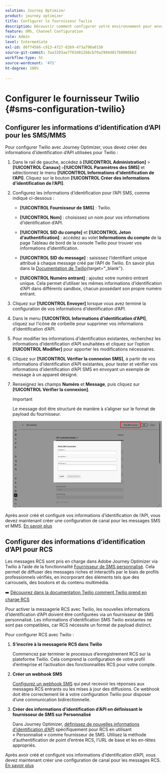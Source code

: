 ```yaml
---
solution: Journey Optimizer
product: journey optimizer
title: Configurer le fournisseur Twilio
description: Découvrir comment configurer votre environnement pour envoyer des messages SMS avec Journey Optimizer avec Twilio
feature: SMS, Channel Configuration
role: Admin
level: Intermediate
exl-id: d6f74566-c913-4727-83b9-473a798a0158
source-git-commit: 3aa3203ae7763d81288cb70a2984d017b0006bb3
workflow-type: ht
source-wordcount: '471'
ht-degree: 100%

---
```


# Configurer le fournisseur Twilio {#sms-configuration-twilio}

## Configurer les informations d’identification d’API pour les SMS/MMS

Pour configurer Twilio avec Journey Optimizer, vous devez créer des informations d’identification d’API utilisées pour Twilio :

1. Dans le rail de gauche, accédez à **[!UICONTROL Administration]** > **[!UICONTROL Canaux]** `>`**[!UICONTROL Paramètres des SMS]** et sélectionnez le menu **[!UICONTROL Informations d’identification de l’API]**. Cliquez sur le bouton **[!UICONTROL Créer des informations d’identification de l’API]**.

1. Configurez les informations d’identification pour l’API SMS, comme indiqué ci-dessous :

   * **[!UICONTROL Fournisseur de SMS]** : Twilio.

   * **[!UICONTROL Nom]** : choisissez un nom pour vos informations d’identification d’API.

   * **[!UICONTROL SID du compte]** et **[!UICONTROL Jeton d’authentification]** : accédez au volet **Informations du compte** de la page Tableau de bord de la console Twilio pour trouver vos informations d’identification.

   * **[!UICONTROL SID du message]** : saisissez l’identifiant unique attribué à chaque message créé par l’API de Twilio. En savoir plus dans la [Documentation de Twilio](https://support.twilio.com/hc/en-us/articles/223134387-What-is-a-Message-SID-){target="_blank"}.

   * **[!UICONTROL Numéro entrant]** : ajoutez votre numéro entrant unique. Cela permet d’utiliser les mêmes informations d’identification d’API dans différents sandbox, chacun possédant son propre numéro entrant.

1. Cliquez sur **[!UICONTROL Envoyer]** lorsque vous avez terminé la configuration de vos informations d’identification d’API.

1. Dans le menu **[!UICONTROL Informations d’identification d’API]**, cliquez sur l’icône de corbeille pour supprimer vos informations d’identification d’API.

1. Pour modifier les informations d’identification existantes, recherchez les informations d’identification d’API souhaitées et cliquez sur l’option **[!UICONTROL Modifier]** pour apporter les modifications nécessaires.

1. Cliquez sur **[!UICONTROL Vérifier la connexion SMS]**, à partir de vos informations d’identification d’API existantes, pour tester et vérifier vos informations d’identification d’API SMS en envoyant un exemple de message à un appareil désigné.

1. Renseignez les champs **Numéro** et **Message**, puis cliquez sur **[!UICONTROL Vérifier la connexion]**.

   >[!IMPORTANT]
   >
   >Le message doit être structuré de manière à s’aligner sur le format de payload du fournisseur.

   ![](assets/verify-connection.png)

Après avoir créé et configuré vos informations d’identification de l’API, vous devez maintenant créer une configuration de canal pour les messages SMS et MMS. [En savoir plus](sms-configuration-surface.md)

## Configurer des informations d’identification d’API pour RCS

Les messages RCS sont pris en charge dans Adobe Journey Optimizer via Twilio à l’aide de la fonctionnalité [Fournisseur de SMS personnalisé](sms-configuration-custom.md). Cela permet de diffuser des messages riches et interactifs par le biais de profils professionnels vérifiés, en incorporant des éléments tels que des carrousels, des boutons et du contenu multimédia.

➡️ [Découvrez dans la documentation Twilio comment Twilio prend en charge RCS](https://www.twilio.com/docs/rcs)

Pour activer la messagerie RCS avec Twilio, les nouvelles informations d’identification d’API doivent être configurées via un fournisseur de SMS personnalisé. Les informations d’identification SMS Twilio existantes ne sont pas compatibles, car RCS nécessite un format de payload distinct.

Pour configurer RCS avec Twilio :

1. **S’inscrire à la messagerie RCS dans Twilio**

   Commencez par terminer le processus d’enregistrement RCS sur la plateforme Twilio. Cela comprend la configuration de votre profil d’entreprise et l’activation des fonctionnalités RCS pour votre compte.

1. **Créer un webhook SMS**

   [Configurez un webhook SMS](sms-configuration-custom.md#webhook) qui peut recevoir les réponses aux messages RCS entrants ou les mises à jour des diffusions. Ce webhook doit être correctement lié à votre configuration Twilio pour disposer d’une communication bidirectionnelle.

1. **Créer des informations d’identification d’API en définissant le fournisseur de SMS sur Personnalisé**

   Dans Journey Optimizer, [définissez de nouvelles informations d’identification d’API](sms-configuration-custom.md#api-credential) spécifiquement pour RCS en utilisant « Personnalisé » comme fournisseur de SMS. Utilisez la méthode d’authentification de point d’entrée RCS, l’URL de base et les en-têtes appropriés.

Après avoir créé et configuré vos informations d’identification d’API, vous devez maintenant créer une configuration de canal pour les messages RCS. [En savoir plus](sms-configuration-surface.md)







